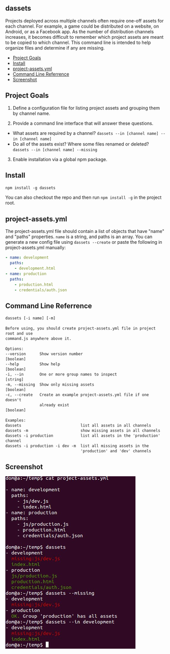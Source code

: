 ## dassets

Projects deployed across multiple channels often require one-off assets for each channel.  For example, a game could be distributed on a website, on Android, or as a Facebook app.  As the number of distribution channels increases, it becomes difficult to remember which project assets are meant to be copied to which channel.  This command line is intended to help organize files and determine if any are missing.

* [Project Goals](#project-goals)
* [Install](#install)
* [project-assets.yml](#project-assets-yml)
* [Command Line Referrence](#command-line-reference)
* [Screenshot](#screenshot)

## Project Goals

1. Define a configuration file for listing project assets and grouping them by channel name.

2. Provide a command line interface that will answer these questions.
  * What assets are required by a channel?
    `dassets --in [channel name] --in [channel name]`
  * Do all of the assets exist?  Where some files renamed or deleted?
    `dassets --in [channel name] --missing`
3. Enable installation via a global npm package.

## Install

`npm install -g dassets`

You can also checkout the repo and then run `npm install -g` in the project root.

## project-assets.yml

The project-assets.yml file should contain a list of objects that have "name" and "paths" properties. `name` is a string, and
paths is an array. You can generate a new config file using `dassets --create` or paste the following in project-assets.yml
manually:

```yaml
- name: development
  paths:
    - development.html
- name: production
  paths:
    - production.html
    - credentials/auth.json
```

## Command Line Referrence

```
dassets [-i name] [-m]

Before using, you should create project-assets.yml file in project root and use
command.js anywhere above it.

Options:
--version      Show version number                                   [boolean]
--help         Show help                                             [boolean]
-i, --in       One or more group names to inspect                     [string]
-m, --missing  Show only missing assets                              [boolean]
-c, --create   Create an example project-assets.yml file if one doesn't
               already exist                                         [boolean]

Examples:
dassets                          list all assets in all channels
dassets -m                       show missing assets in all channels
dassets -i production            list all assets in the 'production' channel
dassets -i production -i dev -m  list all missing assets in the
                                 'production' and 'dev' channels
```

## Screenshot

![screenshot](./images/screenshot.jpg)
